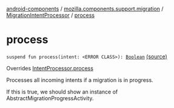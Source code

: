 [android-components](../../index.md) / [mozilla.components.support.migration](../index.md) / [MigrationIntentProcessor](index.md) / [process](./process.md)

# process

`suspend fun process(intent: <ERROR CLASS>): `[`Boolean`](https://kotlinlang.org/api/latest/jvm/stdlib/kotlin/-boolean/index.html) [(source)](https://github.com/mozilla-mobile/android-components/blob/master/components/support/migration/src/main/java/mozilla/components/support/migration/MigrationIntentProcessor.kt#L29)

Overrides [IntentProcessor.process](../../mozilla.components.feature.intent.processing/-intent-processor/process.md)

Processes all incoming intents if a migration is in progress.

If this is true, we should show an instance of AbstractMigrationProgressActivity.

